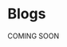 # Blogs 

COMING SOON 

<!-- 
- llama Index Webinar 
- AITX meetup 
- META write up
- New releases 
 -->





